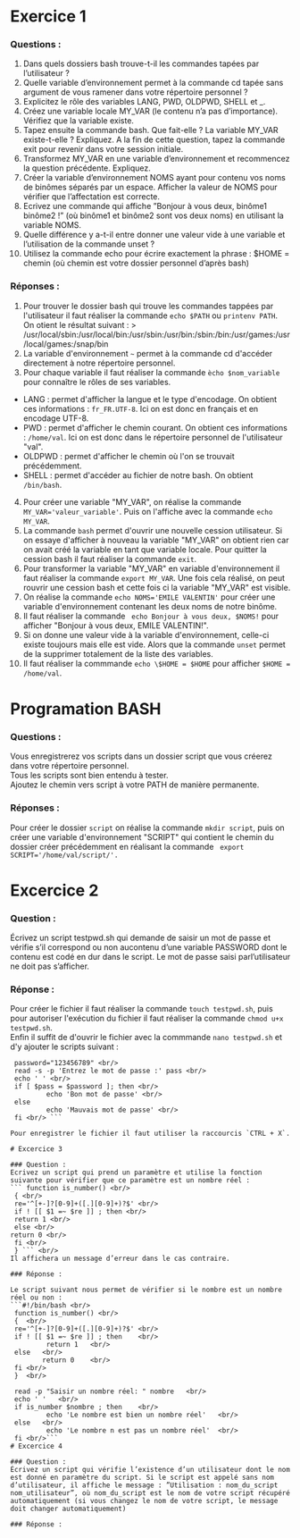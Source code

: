 # Exercice 1

### Questions :
1. Dans quels dossiers bash trouve-t-il les commandes tapées par l’utilisateur ?
2. Quelle variable d’environnement permet à la commande cd tapée sans argument de vous ramener dans
votre répertoire personnel ?
3. Explicitez le rôle des variables LANG, PWD, OLDPWD, SHELL et _.
4. Créez une variable locale MY_VAR (le contenu n’a pas d’importance). Vérifiez que la variable existe.
5. Tapez ensuite la commande bash. Que fait-elle ? La variable MY_VAR existe-t-elle ? Expliquez. A la fin
de cette question, tapez la commande exit pour revenir dans votre session initiale.
6. Transformez MY_VAR en une variable d’environnement et recommencez la question précédente. Expliquez.
7. Créer la variable d’environnement NOMS ayant pour contenu vos noms de binômes séparés par un espace.
Afficher la valeur de NOMS pour vérifier que l’affectation est correcte.
8. Ecrivez une commande qui affiche ”Bonjour à vous deux, binôme1 binôme2 !” (où binôme1 et binôme2
sont vos deux noms) en utilisant la variable NOMS.
9. Quelle différence y a-t-il entre donner une valeur vide à une variable et l’utilisation de la commande
unset ?
10. Utilisez la commande echo pour écrire exactement la phrase : $HOME = chemin (où chemin est votre
dossier personnel d’après bash)

### Réponses :
1. Pour trouver le dossier bash qui trouve les commandes tappées par l'utilisateur il faut réaliser la commande `echo $PATH` ou `printenv PATH`. <br/>
On otient le résultat suivant : > /usr/local/sbin:/usr/local/bin:/usr/sbin:/usr/bin:/sbin:/bin:/usr/games:/usr/local/games:/snap/bin
2. La variable d'environnement `~` permet à la commande cd d'accéder directement à notre répertoire personnel.
3. Pour chaque variable il faut réaliser la commande `ècho $nom_variable` pour connaître le rôles de ses variables.
* LANG : permet d'afficher la langue et le type d'encodage. On obtient ces informations : `fr_FR.UTF-8`. Ici on est donc en français et en encodage UTF-8.
* PWD : permet d'afficher le chemin courant. On obtient ces informations : `/home/val`. Ici on est donc dans le répertoire personnel de l'utilisateur "val".
* OLDPWD : permet d'afficher le chemin où l'on se trouvait précédemment.
* SHELL : permet d'accéder au fichier de notre bash. On obtient `/bin/bash`.
4. Pour créer une variable "MY_VAR", on réalise la commande `MY_VAR='valeur_variable'`. Puis on l'affiche avec la commande `echo MY_VAR`.
5. La commande `bash` permet d'ouvrir une nouvelle cession utilisateur. Si on essaye d'afficher à nouveau la variable "MY_VAR" on obtient rien car on avait créé la variable en tant que variable locale. Pour quitter la cession bash il faut réaliser la commande `exit`.
6. Pour transformer la variable "MY_VAR" en variable d'environnement il faut réaliser la commande `export MY_VAR`. Une fois cela réalisé, on peut rouvrir une cession bash et cette fois ci la variable "MY_VAR" est visible.
7. On réalise la commande `echo NOMS='EMILE VALENTIN'` pour créer une variable d'environnement contenant les deux noms de notre binôme.
8. Il faut réaliser la commande ` echo Bonjour à vous deux, $NOMS!` pour afficher "Bonjour à vous deux, EMILE VALENTIN!".
9. Si on donne une valeur vide à la variable d'environnement, celle-ci existe toujours mais elle est vide. Alors que la commande `unset` permet de la supprimer totalement de la liste des variables.
10. Il faut réaliser la commmande `echo \$HOME = $HOME` pour afficher `$HOME = /home/val`.

# Programation BASH

### Questions : 
Vous enregistrerez vos scripts dans un dossier script que vous créerez dans votre répertoire personnel. <br/>
Tous les scripts sont bien entendu à tester.<br/>
Ajoutez le chemin vers script à votre PATH de manière permanente.

### Réponses : 
Pour créer le dossier `script` on réalise la commande `mkdir script`, puis on créer une variable d'environnement "SCRIPT" qui contient le chemin du dossier créer précédemment en réalisant la commande ` export SCRIPT='/home/val/script/'.`

# Excercice 2
### Question : 
Écrivez un script testpwd.sh qui demande de saisir un mot de passe et vérifie s’il correspond ou non aucontenu d’une variable PASSWORD dont le contenu est codé en dur dans le script. Le mot de passe saisi parl’utilisateur ne doit pas s’afficher.

### Réponse :
Pour créer le fichier il faut réaliser la commande `touch testpwd.sh`, puis pour autoriser l'exécution du fichier il faut réaliser la commande `chmod u+x testpwd.sh`. <br/>
Enfin il suffit de d'ouvrir le fichier avec la commmande `nano testpwd.sh` et d'y ajouter le scripts suivant : <br/>
``` #!/bin/bash <br/>
 password="123456789" <br/>
 read -s -p 'Entrez le mot de passe :' pass <br/>
 echo ' ' <br/>
 if [ $pass = $password ]; then <br/>
         echo 'Bon mot de passe' <br/>
 else
         echo 'Mauvais mot de passe' <br/>
 fi <br/> ```

Pour enregistrer le fichier il faut utiliser la raccourcis `CTRL + X`.

# Excercice 3

### Question : 
Ecrivez un script qui prend un paramètre et utilise la fonction suivante pour vérifier que ce paramètre est un nombre réel :
``` function is_number() <br/>
 { <br/>
 re='^[+-]?[0-9]+([.][0-9]+)?$' <br/>
 if ! [[ $1 =~ $re ]] ; then <br/>
 return 1 <br/>
 else <br/>
return 0 <br/>
 fi <br/>
 } ``` <br/> 
Il affichera un message d’erreur dans le cas contraire.

### Réponse :

Le script suivant nous permet de vérifier si le nombre est un nombre réel ou non : 
```#!/bin/bash <br/>
 function is_number() <br/>
 {	<br/>
 re='^[+-]?[0-9]+([.][0-9]+)?$'	<br/>
 if ! [[ $1 =~ $re ]] ; then	<br/>
         return 1	<br/>
 else	<br/>
        return 0	<br/>
 fi	<br/>
 }	<br/>

 read -p "Saisir un nombre réel: " nombre	<br/>
 echo ' '	<br/>
 if is_number $nombre ; then	<br/>
         echo 'Le nombre est bien un nombre réel'	<br/>
 else	<br/>
         echo 'Le nombre n est pas un nombre réel'	<br/>
 fi	<br/>```
# Excercice 4

### Question : 
Écrivez un script qui vérifie l’existence d’un utilisateur dont le nom est donné en paramètre du script. Si le script est appelé sans nom d’utilisateur, il affiche le message : ”Utilisation : nom_du_script nom_utilisateur”, où nom_du_script est le nom de votre script récupéré automatiquement (si vous changez le nom de votre script, le message doit changer automatiquement)

### Réponse : 


